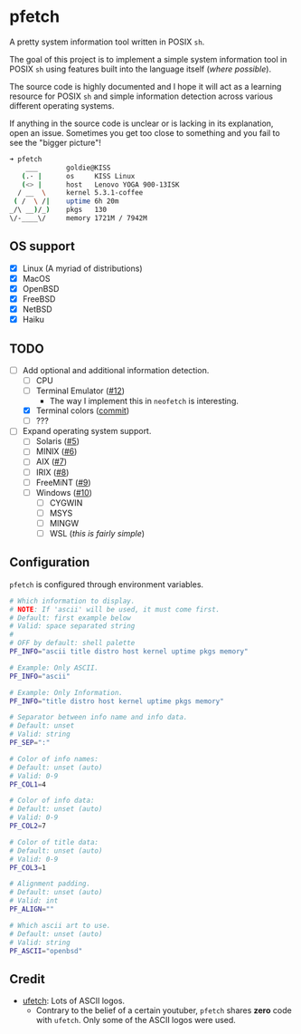 # pfetch

A pretty system information tool written in POSIX `sh`.

The goal of this project is to implement a simple system information tool in POSIX `sh` using features built into the language itself (*where possible*).

The source code is highly documented and I hope it will act as a learning resource for POSIX `sh` and simple information detection across various different operating systems.

If anything in the source code is unclear or is lacking in its explanation, open an issue. Sometimes you get too close to something and you fail to see the "bigger picture"!

```sh
➜ pfetch
    ___       goldie@KISS
   (.· |      os     KISS Linux
   (<> |      host   Lenovo YOGA 900-13ISK
  / __  \     kernel 5.3.1-coffee
 ( /  \ /|    uptime 6h 20m
_/\ __)/_)    pkgs   130
\/-____\/     memory 1721M / 7942M
```

## OS support

- [x] Linux (A myriad of distributions)
- [x] MacOS
- [x] OpenBSD
- [x] FreeBSD
- [x] NetBSD
- [x] Haiku

## TODO

- [ ] Add optional and additional information detection.
    - [ ] CPU
    - [ ] Terminal Emulator ([#12](https://github.com/dylanaraps/pfetch/pull/12))
        - The way I implement this in `neofetch` is interesting.
    - [x] Terminal colors ([commit](https://github.com/dylanaraps/pfetch/commit/ba03cb3cf4dfbc767abce6acd53c07ab5568e23d))
    - [ ] ???
- [ ] Expand operating system support.
    - [ ] Solaris ([#5](https://github.com/dylanaraps/pfetch/issues/5))
    - [ ] MINIX ([#6](https://github.com/dylanaraps/pfetch/issues/6))
    - [ ] AIX ([#7](https://github.com/dylanaraps/pfetch/issues/7))
    - [ ] IRIX ([#8](https://github.com/dylanaraps/pfetch/issues/8))
    - [ ] FreeMiNT ([#9](https://github.com/dylanaraps/pfetch/issues/9))
    - [ ] Windows ([#10](https://github.com/dylanaraps/pfetch/issues/10))
        - [ ] CYGWIN
        - [ ] MSYS
        - [ ] MINGW
        - [ ] WSL (*this is fairly simple*)

## Configuration

`pfetch` is configured through environment variables.

```sh
# Which information to display.
# NOTE: If 'ascii' will be used, it must come first.
# Default: first example below
# Valid: space separated string
#
# OFF by default: shell palette
PF_INFO="ascii title distro host kernel uptime pkgs memory"

# Example: Only ASCII.
PF_INFO="ascii"

# Example: Only Information.
PF_INFO="title distro host kernel uptime pkgs memory"

# Separator between info name and info data.
# Default: unset
# Valid: string
PF_SEP=":"

# Color of info names:
# Default: unset (auto)
# Valid: 0-9
PF_COL1=4

# Color of info data:
# Default: unset (auto)
# Valid: 0-9
PF_COL2=7

# Color of title data:
# Default: unset (auto)
# Valid: 0-9
PF_COL3=1

# Alignment padding.
# Default: unset (auto)
# Valid: int
PF_ALIGN=""

# Which ascii art to use.
# Default: unset (auto)
# Valid: string
PF_ASCII="openbsd"
```

## Credit

- [ufetch](https://gitlab.com/jschx/ufetch): Lots of ASCII logos.
    - Contrary to the belief of a certain youtuber, `pfetch` shares **zero** code with `ufetch`. Only some of the ASCII logos were used.

